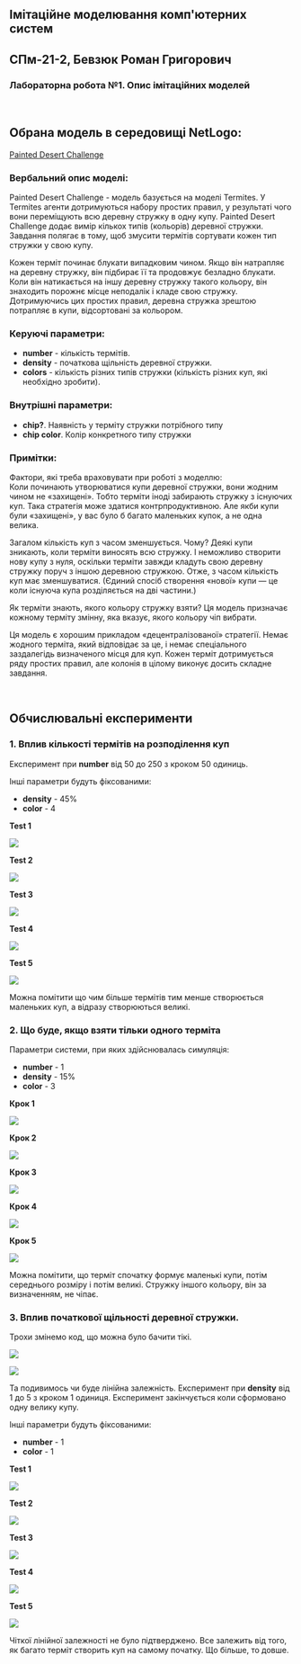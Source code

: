 ## Імітаційне моделювання комп'ютерних систем
## СПм-21-2, Бевзюк Роман Григорович
### Лабораторна робота №1. Опис імітаційних моделей
<br>

## Обрана модель в середовищі NetLogo:
[Painted Desert Challenge](http://www.netlogoweb.org/launch#http://www.netlogoweb.org/assets/modelslib/Sample%20Models/Computer%20Science/Painted%20Desert%20Challenge.nlogo)
<br>

### Вербальний опис моделі:
Painted Desert Challenge - модель базується на моделі Termites. У Termites агенти дотримуються набору простих правил, у результаті чого вони переміщують всю деревну стружку в одну купу. Painted Desert Challenge додає вимір кількох типів (кольорів) деревної стружки. Завдання полягає в тому, щоб змусити термітів сортувати кожен тип стружки у свою купу.

Кожен терміт починає блукати випадковим чином. Якщо він натрапляє на деревну стружку, він підбирає її та продовжує безладно блукати. Коли він натикається на іншу деревну стружку такого кольору, він знаходить порожнє місце неподалік і кладе свою стружку. Дотримуючись цих простих правил, деревна стружка зрештою потрапляє в купи, відсортовані за кольором.

### Керуючі параметри:
- **number** - кількість термітів.
- **density** - початкова щільність деревної стружки.
- **colors** - кількість різних типів стружки (кількість різних куп, які необхідно зробити).

### Внутрішні параметри:
- **chip?**. Наявність у терміту стружки потрібного типу
- **chip color**. Колір конкретного типу стружки

### Примітки:
Фактори, які треба враховувати при роботі з моделлю:\
Коли починають утворюватися купи деревної стружки, вони жодним чином не «захищені». Тобто терміти іноді забирають стружку з існуючих куп. Така стратегія може здатися контрпродуктивною. Але якби купи були «захищені», у вас було б багато маленьких купок, а не одна велика.

Загалом кількість куп з часом зменшується. Чому? Деякі купи зникають, коли терміти виносять всю стружку. І неможливо створити нову купу з нуля, оскільки терміти завжди кладуть свою деревну стружку поруч з іншою деревною стружкою. Отже, з часом кількість куп має зменшуватися. (Єдиний спосіб створення «нової» купи — це коли існуюча купа розділяється на дві частини.)

Як терміти знають, якого кольору стружку взяти? Ця модель призначає кожному терміту змінну, яка вказує, якого кольору чіп вибрати. 

Ця модель є хорошим прикладом «децентралізованої» стратегії. Немає жодного терміта, який відповідає за це, і немає спеціального заздалегідь визначеного місця для куп. Кожен терміт дотримується ряду простих правил, але колонія в цілому виконує досить складне завдання.

<br>

## Обчислювальні експерименти

### 1. Вплив кількості термітів на розподілення куп

Експеримент при **number** від 50 до 250 з кроком 50 одиниць. 

Інші параметри будуть фіксованими: 
- **density** - 45%
- **color** - 4

**Test 1**

![](1.png)

**Test 2**

![](2.png)

**Test 3**

![](3.png)

**Test 4**

![](4.png)

**Test 5**

![](5.png)

Можна помітити що чим більше термітів тим менше створюється маленьких куп, а відразу створюються великі.

### 2. Що буде, якщо взяти тільки одного терміта

Параметри системи, при яких здійснювалась симуляція:
- **number** - 1
- **density** - 15%
- **color** - 3

**Крок 1**

![](6.png)

**Крок 2**

![](7.png)

**Крок 3**

![](8.png)

**Крок 4**

![](9.png)

**Крок 5**

![](10.png)

Можна помітити, що терміт спочатку формує маленькі купи, потім середнього розміру і потім великі. Стружку іншого кольору, він за визначенням, не чіпає.

### 3. Вплив початкової щільності деревної стружки.

Трохи змінемо код, що можна було бачити тікі.

![](cod1.png)

![](cod2.png)

Та подивимось чи буде лінійна залежність. Експеримент при **density** від 1 до 5 з кроком 1 одиниця. Експеримент закінчується коли сформовано одну велику купу.

Інші параметри будуть фіксованими: 
- **number** - 1
- **color** - 1

**Test 1**

![](11.png)

**Test 2**

![](12.png)

**Test 3**

![](13.png)

**Test 4**

![](14.png)

**Test 5**

![](15.png)

Чіткої лінійної залежності не було підтверджено. Все залежить від того, як багато терміт створить куп на самому початку. Що більше, то довше.

<br>
